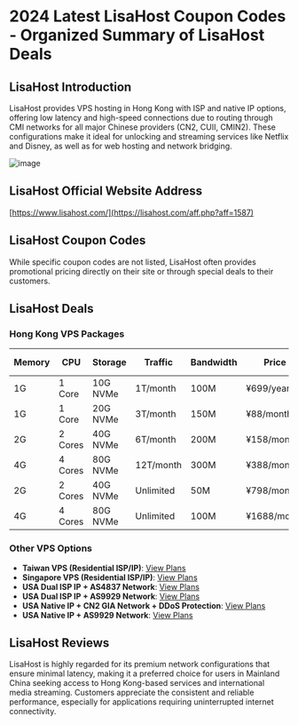 # 2024 Latest LisaHost Coupon Codes - Organized Summary of LisaHost Deals

## LisaHost Introduction

LisaHost provides VPS hosting in Hong Kong with ISP and native IP options, offering low latency and high-speed connections due to routing through CMI networks for all major Chinese providers (CN2, CUII, CMIN2). These configurations make it ideal for unlocking and streaming services like Netflix and Disney, as well as for web hosting and network bridging.

![image](https://github.com/libenxinzi/LisaHost/assets/167674016/361cc712-284a-4d91-b6f5-fd10cdca6457)

## LisaHost Official Website Address

[https://www.lisahost.com/](https://lisahost.com/aff.php?aff=1587)

## LisaHost Coupon Codes

While specific coupon codes are not listed, LisaHost often provides promotional pricing directly on their site or through special deals to their customers.

## LisaHost Deals

### Hong Kong VPS Packages

| Memory | CPU | Storage | Traffic  | Bandwidth | Price       | Purchase Link                                                |
|--------|-----|---------|----------|-----------|-------------|--------------------------------------------------------------|
| 1G     | 1 Core | 10G NVMe | 1T/month | 100M       | ¥699/year   | [Buy Now](https://lisahost.com/aff.php?aff=1587&pid=97)        |
| 1G     | 1 Core | 20G NVMe | 3T/month | 150M       | ¥88/month   | [Buy Now](https://lisahost.com/aff.php?aff=1587&gid=11)        |
| 2G     | 2 Cores | 40G NVMe | 6T/month | 200M       | ¥158/month  | [Buy Now](https://lisahost.com/aff.php?aff=1587&gid=11)        |
| 4G     | 4 Cores | 80G NVMe | 12T/month | 300M       | ¥388/month  | [Buy Now](https://lisahost.com/aff.php?aff=1587&gid=11)        |
| 2G     | 2 Cores | 40G NVMe | Unlimited | 50M        | ¥798/month  | [Buy Now](https://lisahost.com/aff.php?aff=1587&gid=11)        |
| 4G     | 4 Cores | 80G NVMe | Unlimited | 100M       | ¥1688/month | [Buy Now](https://lisahost.com/aff.php?aff=1587&gid=11)        |

### Other VPS Options

- **Taiwan VPS (Residential ISP/IP)**: [View Plans](https://lisahost.com/aff.php?aff=1587&gid=36)
- **Singapore VPS (Residential ISP/IP)**: [View Plans](https://lisahost.com/aff.php?aff=1587&gid=15)
- **USA Dual ISP IP + AS4837 Network**: [View Plans](https://lisahost.com/aff.php?aff=1587&gid=35)
- **USA Dual ISP IP + AS9929 Network**: [View Plans](https://lisahost.com/aff.php?aff=1587&gid=12)
- **USA Native IP + CN2 GIA Network + DDoS Protection**: [View Plans](https://lisahost.com/aff.php?aff=1587&gid=32)
- **USA Native IP + AS9929 Network**: [View Plans](https://lisahost.com/aff.php?aff=1587&gid=31)

## LisaHost Reviews

LisaHost is highly regarded for its premium network configurations that ensure minimal latency, making it a preferred choice for users in Mainland China seeking access to Hong Kong-based services and international media streaming. Customers appreciate the consistent and reliable performance, especially for applications requiring uninterrupted internet connectivity.
